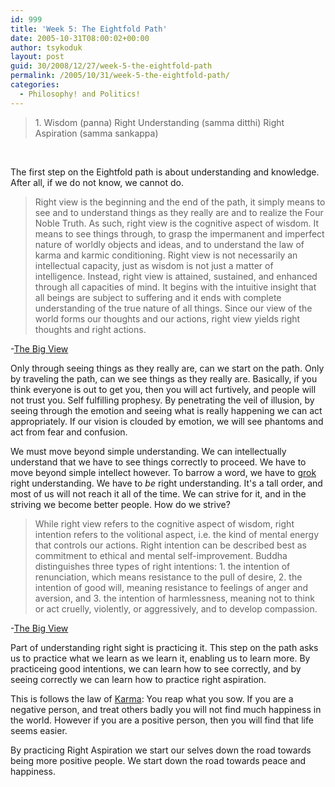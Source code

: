 ```yaml
---
id: 999
title: 'Week 5: The Eightfold Path'
date: 2005-10-31T08:00:02+00:00
author: tsykoduk
layout: post
guid: 30/2008/12/27/week-5-the-eightfold-path
permalink: /2005/10/31/week-5-the-eightfold-path/
categories:
  - Philosophy! and Politics!
---
```

<blockquote>1. Wisdom (panna)
Right Understanding (samma ditthi)
Right Aspiration (samma sankappa)
</blockquote><br />

The first step on the Eightfold path is about understanding and knowledge. After all, if we do not know, we cannot do.


<blockquote>Right view is the beginning and the end of the path, it simply means to see and to understand things as they really are and to realize the Four Noble Truth. As such, right view is the cognitive aspect of wisdom. It means to see things through, to grasp the impermanent and imperfect nature of worldly objects and ideas, and to understand the law of karma and karmic conditioning. Right view is not necessarily an intellectual capacity, just as wisdom is not just a matter of intelligence. Instead, right view is attained, sustained, and enhanced through all capacities of mind. It begins with the intuitive insight that all beings are subject to suffering and it ends with complete understanding of the true nature of all things. Since our view of the world forms our thoughts and our actions, right view yields right thoughts and right actions.</blockquote>

-<a href="http://www.thebigview.com/buddhism/index.html">The Big View</a>


Only through seeing things as they really are, can we start on the path. Only by traveling the path, can we see things as they really are. Basically, if you think everyone is out to get you, then you will act furtively, and people will not trust you. Self fulfilling prophesy. By penetrating the veil of illusion, by seeing through the emotion and seeing what is really happening we can act appropriately. If our vision is clouded by emotion, we will see phantoms and act from fear and confusion.


We must move beyond simple understanding. We can intellectually understand that we have to see things correctly to proceed. We have to move beyond simple intellect however. To barrow a word, we have to <a href="http://en.wikipedia.org/wiki/Grok">grok</a> right understanding. We have to <em>be</em> right understanding. It's a tall order, and most of us will not reach it all of the time. We can strive for it, and in the striving we become better people. How do we strive?


<blockquote>While right view refers to the cognitive aspect of wisdom, right intention refers to the volitional aspect, i.e. the kind of mental energy that controls our actions. Right intention can be described best as commitment to ethical and mental self-improvement. Buddha distinguishes three types of right intentions: 1. the intention of renunciation, which means resistance to the pull of desire, 2. the intention of good will, meaning resistance to feelings of anger and aversion, and 3. the intention of harmlessness, meaning not to think or act cruelly, violently, or aggressively, and to develop compassion.</blockquote>

-<a href="http://www.thebigview.com/buddhism/index.html">The Big View</a>


Part of understanding right sight is practicing it. This step on the path asks us to practice what we learn as we learn it, enabling us to learn more. By practiceing good intentions, we can learn how to see correctly, and by seeing correctly we can learn how to practice right aspiration.


This is follows the law of <a href="http://en.wikipedia.org/wiki/Karma#Buddhism">Karma</a>: You reap what you sow. If you are a negative person, and treat others badly you will not find much happiness in the world. However if you are a positive person, then you will find that life seems easier.


By practicing Right Aspiration we start our selves down the road towards being more positive people. We start down the road towards peace and happiness.